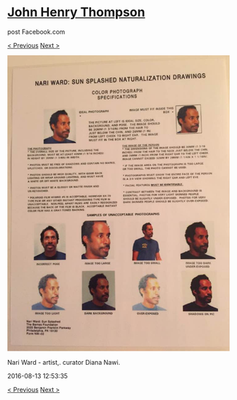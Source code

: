 # [John Henry Thompson](../README.md)
post Facebook.com

[< Previous](2016-08-13-15.md) [Next >](2016-08-13-17.md)

[![](../media/2016-08-13/Timeline-Photos-Nari-Ward-artist-curator-Diana-Nawi.jpg)](../README.md)

Nari Ward - artist,. curator Diana Nawi.

2016-08-13 12:53:35

[< Previous](2016-08-13-15.md) [Next >](2016-08-13-17.md)